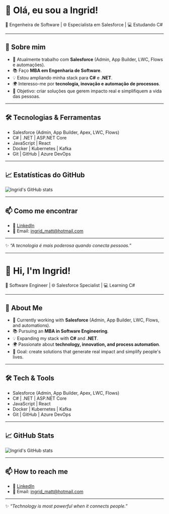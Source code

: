 # 👋 Olá, eu sou a Ingrid!

🚀 Engenheira de Software | 🌐 Especialista em Salesforce | 💻 Estudando C#

---

## 🌟 Sobre mim

- 🔭 Atualmente trabalho com **Salesforce** (Admin, App Builder, LWC, Flows e automações).  
- 📚 Faço **MBA em Engenharia de Software**.  
- 💡 Estou ampliando minha stack para **C#** e **.NET**.  
- 🌍 Interesso-me por **tecnologia, inovação e automação de processos**.  
- 🎯 Objetivo: criar soluções que gerem impacto real e simplifiquem a vida das pessoas.  

---

## 🛠️ Tecnologias & Ferramentas

- Salesforce (Admin, App Builder, Apex, LWC, Flows)  
- C# | .NET | ASP.NET Core  
- JavaScript | React  
- Docker | Kubernetes | Kafka  
- Git | GitHub | Azure DevOps  

---

## 📈 Estatísticas do GitHub

![Ingrid's GitHub stats](https://github-readme-stats.vercel.app/api?username=IngridMattos&show_icons=true&theme=dracula)

---

## 📫 Como me encontrar

- 💼 [LinkedIn](https://www.linkedin.com/in/ingrid-mattos/)  
- 📧 Email: ingrid_matt@hotmail.com  

---

✨ _“A tecnologia é mais poderosa quando conecta pessoas.”_

---

# 👋 Hi, I'm Ingrid!

🚀 Software Engineer | 🌐 Salesforce Specialist | 💻 Learning C#

---

## 🌟 About Me

- 🔭 Currently working with **Salesforce** (Admin, App Builder, LWC, Flows, and automations).  
- 📚 Pursuing an **MBA in Software Engineering**.  
- 💡 Expanding my stack with **C#** and **.NET**.  
- 🌍 Passionate about **technology, innovation, and process automation**.  
- 🎯 Goal: create solutions that generate real impact and simplify people's lives.  

---

## 🛠️ Tech & Tools

- Salesforce (Admin, App Builder, Apex, LWC, Flows)  
- C# | .NET | ASP.NET Core  
- JavaScript | React  
- Docker | Kubernetes | Kafka  
- Git | GitHub | Azure DevOps  

---

## 📈 GitHub Stats

![Ingrid's GitHub stats](https://github-readme-stats.vercel.app/api?username=IngridMattos&show_icons=true&theme=dracula)

---

## 📫 How to reach me

- 💼 [LinkedIn](https://www.linkedin.com/in/ingrid-mattos/)  
- 📧 Email: ingrid_matt@hotmail.com  

---

✨ _“Technology is most powerful when it connects people.”_
